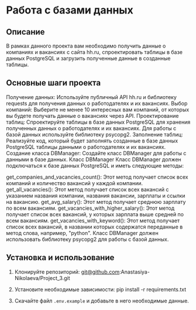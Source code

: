 # Работа с базами данных

## Описание
В рамках данного проекта вам необходимо получить данные о компаниях и вакансиях с сайта hh.ru, спроектировать таблицы в 
базе данных PostgreSQL и загрузить полученные данные в созданные таблицы.

## Основные шаги проекта
Получение данных: Используйте публичный API hh.ru и библиотеку requests для получения данных о работодателях и их вакансиях.
Выбор компаний: Выберите не менее 10 интересных вам компаний, от которых вы будете получать данные о вакансиях через API.
Проектирование таблиц: Спроектируйте таблицы в базе данных PostgreSQL для хранения полученных данных о работодателях и их вакансиях. Для работы с базой данных используйте библиотеку psycopg2.
Заполнение таблиц: Реализуйте код, который будет заполнять созданные в базе данных PostgreSQL таблицы данными о работодателях и их вакансиях.
Создание класса DBManager: Создайте класс DBManager для работы с данными в базе данных.
Класс DBManager
Класс DBManager должен подключаться к базе данных PostgreSQL и иметь следующие методы:

get_companies_and_vacancies_count(): Этот метод получает список всех компаний и количество вакансий у каждой компании.
get_all_vacancies(): Этот метод получает список всех вакансий с указанием названия компании, названия вакансии, зарплаты и ссылки на вакансию.
get_avg_salary(): Этот метод получает среднюю зарплату по всем вакансиям.
get_vacancies_with_higher_salary(): Этот метод получает список всех вакансий, у которых зарплата выше средней по всем вакансиям.
get_vacancies_with_keyword(): Этот метод получает список всех вакансий, в названии которых содержатся переданные в метод слова, например, "python".
Класс DBManager должен использовать библиотеку psycopg2 для работы с базой данных.

## Установка и использование
1. Клонируйте репозиторий: git@github.com:Anastasiya-Nikolaeva/Project_3.git

2. Установите необходимые зависимости:
pip install -r requirements.txt

3. Скачайте файл `.env.example` и добавьте в него необходимые данные.


